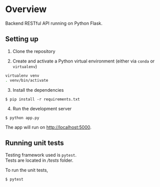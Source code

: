 # Overview

Backend RESTful API running on Python Flask.

## Setting up

1. Clone the repository

2. Create and activate a Python virtual environment (either via `conda` or `virtualenv`)
```bash
virtualenv venv
. venv/bin/activate
```

3. Install the dependencies
```
$ pip install -r requirements.txt
```

4. Run the development server
```
$ python app.py
```

The app will run on [http://localhost:5000](http://localhost:5000).

## Running unit tests

Testing framework used is `pytest`. <br>
Tests are located in */tests* folder.

To run the unit tests,
```
$ pytest
```